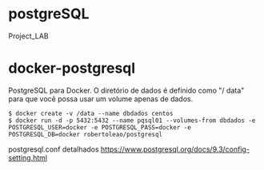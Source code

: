 # postgreSQL
Project_LAB

docker-postgresql
=================

PostgreSQL para Docker. O diretório de dados é definido como "/ data" para que você possa usar um volume apenas de dados.

    $ docker create -v /data --name dbdados centos
    $ docker run -d -p 5432:5432 --name pqsql01 --volumes-from dbdados -e POSTGRESQL_USER=docker -e POSTGRESQL_PASS=docker -e POSTGRESQL_DB=docker robertoleao/postgresql


 
postgresql.conf detalhados
https://www.postgresql.org/docs/9.3/config-setting.html
